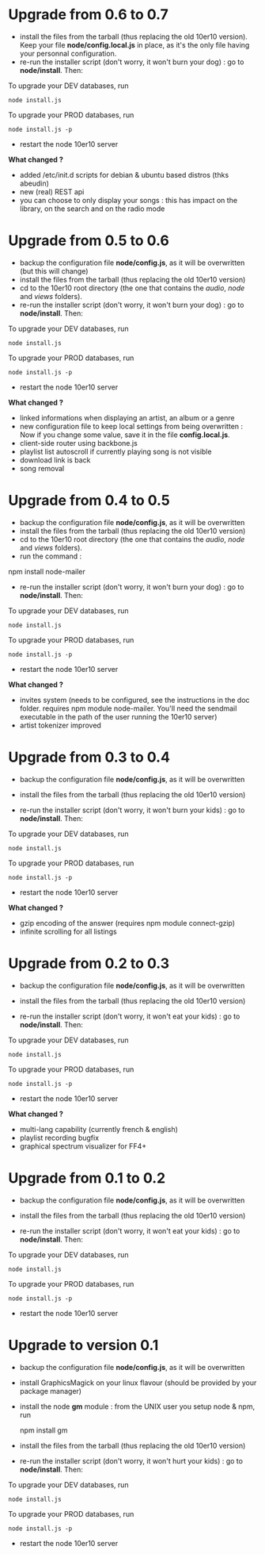 Upgrade from 0.6 to 0.7
=======================

- install the files from the tarball (thus replacing the old 10er10 version). Keep your file **node/config.local.js** in place, as it's the only file having your personnal configuration.
- re-run the installer script (don't worry, it won't burn your dog) : go to **node/install**. Then:

To upgrade your DEV databases, run

    node install.js

To upgrade your PROD databases, run

    node install.js -p

- restart the node 10er10 server

**What changed ?**

- added /etc/init.d scripts for debian & ubuntu based distros (thks abeudin)
- new (real) REST api
- you can choose to only display your songs : this has impact on the library, on the search and on the radio mode

Upgrade from 0.5 to 0.6
=======================

- backup the configuration file **node/config.js**, as it will be overwritten (but this will change)
- install the files from the tarball (thus replacing the old 10er10 version)
- cd to the 10er10 root directory (the one that contains the *audio*, *node* and *views* folders).
- re-run the installer script (don't worry, it won't burn your dog) : go to **node/install**. Then:

To upgrade your DEV databases, run

    node install.js

To upgrade your PROD databases, run

    node install.js -p

- restart the node 10er10 server

**What changed ?**

- linked informations when displaying an artist, an album or a genre
- new configuration file to keep local settings from being overwritten : Now if you change some value, save it in the file **config.local.js**.
- client-side router using backbone.js
- playlist list autoscroll if currently playing song is not visible
- download link is back
- song removal

Upgrade from 0.4 to 0.5
=======================

- backup the configuration file **node/config.js**, as it will be overwritten
- install the files from the tarball (thus replacing the old 10er10 version)
- cd to the 10er10 root directory (the one that contains the *audio*, *node* and *views* folders).
- run the command :

npm install node-mailer

- re-run the installer script (don't worry, it won't burn your dog) : go to **node/install**. Then:

To upgrade your DEV databases, run

    node install.js

To upgrade your PROD databases, run

    node install.js -p

- restart the node 10er10 server

**What changed ?**

- invites system (needs to be configured, see the instructions in the doc folder. requires npm module node-mailer. You'll need the sendmail executable in the path of the user running the 10er10 server)
- artist tokenizer improved

Upgrade from 0.3 to 0.4
=======================

- backup the configuration file **node/config.js**, as it will be overwritten
- install the files from the tarball (thus replacing the old 10er10 version)

- re-run the installer script (don't worry, it won't burn your kids) : go to **node/install**. Then:

To upgrade your DEV databases, run

    node install.js

To upgrade your PROD databases, run

    node install.js -p

- restart the node 10er10 server

**What changed ?**

- gzip encoding of the answer (requires npm module connect-gzip)
- infinite scrolling for all listings

Upgrade from 0.2 to 0.3
=======================

- backup the configuration file **node/config.js**, as it will be overwritten
- install the files from the tarball (thus replacing the old 10er10 version)

- re-run the installer script (don't worry, it won't eat your kids) : go to **node/install**. Then:

To upgrade your DEV databases, run

    node install.js

To upgrade your PROD databases, run

    node install.js -p

- restart the node 10er10 server

**What changed ?**

- multi-lang capability (currently french & english)
- playlist recording bugfix
- graphical spectrum visualizer for FF4+

Upgrade from 0.1 to 0.2
=======================

- backup the configuration file **node/config.js**, as it will be overwritten
- install the files from the tarball (thus replacing the old 10er10 version)

- re-run the installer script (don't worry, it won't eat your kids) : go to **node/install**. Then:

To upgrade your DEV databases, run

    node install.js

To upgrade your PROD databases, run

    node install.js -p

- restart the node 10er10 server

Upgrade to version 0.1
======================

- backup the configuration file **node/config.js**, as it will be overwritten
- install GraphicsMagick on your linux flavour (should be provided by your package manager)
- install the node **gm** module : from the UNIX user you setup node & npm, run

    npm install gm

- install the files from the tarball (thus replacing the old 10er10 version)

- re-run the installer script (don't worry, it won't hurt your kids) : go to **node/install**. Then:

To upgrade your DEV databases, run

    node install.js

To upgrade your PROD databases, run

    node install.js -p

- restart the node 10er10 server

